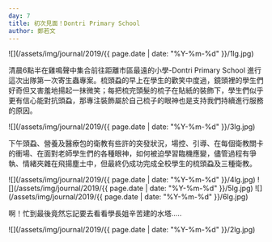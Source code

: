 ```yaml
---
day: 7
title: 初次見面！Dontri Primary School
author: 鄭若文
---
```

![](/assets/img/journal/2019/{{ page.date | date: "%Y-%m-%d" }}/1lg.jpg)

清晨6點半在雞鳴聲中集合前往距離市區最遠的小學-Dontri Primary School 進行這次出隊第一次寄生蟲專案。梳頭蝨的早上在學生的歡笑中度過，鏡頭裡的學生們好奇但又害羞地揚起一抹微笑；每把梳完頭髮的梳子在貼紙的裝飾下，學生們似乎更有信心能對抗頭蝨，那專注裝飾屬於自己梳子的眼神也是支持我們持續進行服務的原因。

![](/assets/img/journal/2019/{{ page.date | date: "%Y-%m-%d" }}/3lg.jpg)

下午頭蝨、營養及醫療包的衛教有些許的突發狀況，場控、引導、在每個衛教關卡的衝場、在面對老師學生們的各種眼神，如何被迫學習臨機應變，儘管過程有爭執、情緒夾雜在飛揚塵土中，但最終仍成功完成全校學生的梳頭蝨及三種衛教。

![](/assets/img/journal/2019/{{ page.date | date: "%Y-%m-%d" }}/4lg.jpg)
![](/assets/img/journal/2019/{{ page.date | date: "%Y-%m-%d" }}/5lg.jpg)
![](/assets/img/journal/2019/{{ page.date | date: "%Y-%m-%d" }}/6lg.jpg)

啊！忙到最後竟然忘記要去看看學長姐辛苦建的水塔.....

![](/assets/img/journal/2019/{{ page.date | date: "%Y-%m-%d" }}/2lg.jpg)